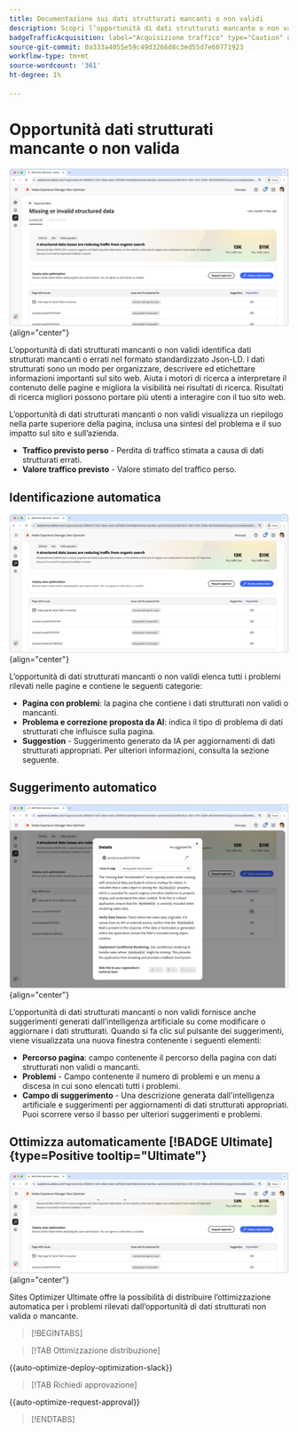 ```yaml
---
title: Documentazione sui dati strutturati mancanti o non validi
description: Scopri l’opportunità di dati strutturati mancante o non valida e come utilizzarla per migliorare l’acquisizione del traffico.
badgeTrafficAcquisition: label="Acquisizione traffico" type="Caution" url="../../opportunity-types/traffic-acquisition.md" tooltip="Acquisizione traffico"
source-git-commit: 0a333a4055e59c49d3266d8c3ed55d7e60771923
workflow-type: tm+mt
source-wordcount: '361'
ht-degree: 1%

---
```



# Opportunità dati strutturati mancante o non valida

![Opportunità dati strutturati mancante o non valida](./assets/missing-or-invalid-structured-data/hero.png){align="center"}

L’opportunità di dati strutturati mancanti o non validi identifica dati strutturati mancanti o errati nel formato standardizzato Json-LD. I dati strutturati sono un modo per organizzare, descrivere ed etichettare informazioni importanti sul sito web. Aiuta i motori di ricerca a interpretare il contenuto delle pagine e migliora la visibilità nei risultati di ricerca. Risultati di ricerca migliori possono portare più utenti a interagire con il tuo sito web.

L’opportunità di dati strutturati mancanti o non validi visualizza un riepilogo nella parte superiore della pagina, inclusa una sintesi del problema e il suo impatto sul sito e sull’azienda.

* **Traffico previsto perso** - Perdita di traffico stimata a causa di dati strutturati errati.
* **Valore traffico previsto** - Valore stimato del traffico perso.

## Identificazione automatica

![Identificazione automatica dei dati strutturati mancanti o non validi](./assets/missing-or-invalid-structured-data/auto-identify.png){align="center"}

L’opportunità di dati strutturati mancanti o non validi elenca tutti i problemi rilevati nelle pagine e contiene le seguenti categorie:

* **Pagina con problemi**: la pagina che contiene i dati strutturati non validi o mancanti.
* **Problema e correzione proposta da AI**: indica il tipo di problema di dati strutturati che influisce sulla pagina.
* **Suggestion** - Suggerimento generato da IA per aggiornamenti di dati strutturati appropriati. Per ulteriori informazioni, consulta la sezione seguente.

## Suggerimento automatico

![Suggerimento automatico di dati strutturati mancanti o non validi](./assets/missing-or-invalid-structured-data/auto-suggest.png){align="center"}

L’opportunità di dati strutturati mancanti o non validi fornisce anche suggerimenti generati dall’intelligenza artificiale su come modificare o aggiornare i dati strutturati. Quando si fa clic sul pulsante dei suggerimenti, viene visualizzata una nuova finestra contenente i seguenti elementi:

* **Percorso pagina**: campo contenente il percorso della pagina con dati strutturati non validi o mancanti.
* **Problemi** - Campo contenente il numero di problemi e un menu a discesa in cui sono elencati tutti i problemi.
* **Campo di suggerimento** - Una descrizione generata dall&#39;intelligenza artificiale e suggerimenti per aggiornamenti di dati strutturati appropriati. Puoi scorrere verso il basso per ulteriori suggerimenti e problemi.

## Ottimizza automaticamente [!BADGE Ultimate]{type=Positive tooltip="Ultimate"}


![Ottimizzazione automatica dei dati strutturati suggeriti mancanti o non validi](./assets/missing-or-invalid-structured-data/auto-optimize.png){align="center"}

Sites Optimizer Ultimate offre la possibilità di distribuire l’ottimizzazione automatica per i problemi rilevati dall’opportunità di dati strutturati non valida o mancante. <!--- TBD-need more in-depth and opportunity specific information here. What does the auto-optimization do?-->

>[!BEGINTABS]

>[!TAB Ottimizzazione distribuzione]

{{auto-optimize-deploy-optimization-slack}}

>[!TAB Richiedi approvazione]

{{auto-optimize-request-approval}}

>[!ENDTABS]
